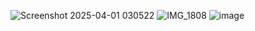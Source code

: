 ![Screenshot 2025-04-01 030522](https://github.com/user-attachments/assets/d1b4c6e2-2cca-4d13-84e6-515d53a43ff6)
![IMG_1808](https://github.com/user-attachments/assets/43628f68-1db1-49e4-9c25-3a9fec49f100)
![image](https://github.com/user-attachments/assets/09522bb4-2b84-4ba9-bb74-c0e795fe1605)
